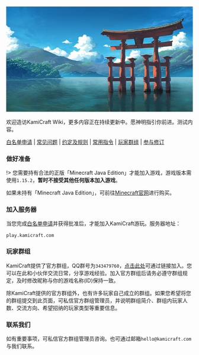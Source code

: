 ![KamiCraft](./assets/images/tutorials/big-torii.jpg)

欢迎造访KamiCraft Wiki，更多内容正在持续更新中。愿神明指引你前进。测试内容。

[白名单申请](tutorials/whitelist) | [常见问题](tutorials/faq) | [约定及规则](tutorials/rules) | [常用指令](tips/commands) | [玩家群组](community/groups) | [参与修订](community/maintain)

### 做好准备

!> 您需要持有合法的正版「Minecraft Java Edition」才能加入游戏，游戏版本需使用`1.15.2`，**暂时不接受其他任何版本加入游戏**。

如果未持有「Minecraft Java Edition」，可前往[Minecraft官网](https://www.minecraft.net/zh-hans/store/minecraft-java-edition/)进行购买。

### 加入服务器

当您完成[白名单申请](tutorials/whitelist)并获得批准后，才能加入KamiCraft游玩。服务器地址：

    play.kamicraft.com

### 玩家群组

KamiCraft提供了官方群组，QQ群号为`343479760`，[点击此处](//shang.qq.com/wpa/qunwpa?idkey=3824c887c5fee818dd2c3370a6e14787bb21e3236d65e223c8041f5ee5d76f9e)可通过链接加入。您可以在此和小伙伴交流日常，分享游戏经验。加入官方群组后请务必遵守群组规定，及时修改昵称与你的游戏名称(ID)保持一致。

除KamiCraft提供的官方群组外，也有许多玩家自己成立的群组。如果您希望将您的群组提交到此页面，可私信官方群组管理员，并说明群组简介、群组内玩家人数、交流方向、希望招纳的玩家类型等重要信息。

### 联系我们

如有重要事项，可私信官方群组管理员咨询。也可通过邮箱`hello@kamicraft.com`与我们联系。
